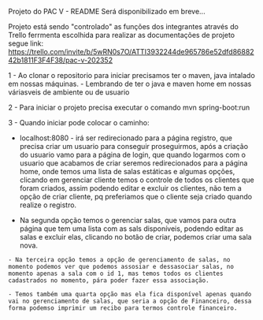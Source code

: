 Projeto do PAC V - README Será disponibilizado em breve...

Projeto está sendo "controlado" as funções dos integrantes através do Trello ferrmenta escolhida para realizar as documentações de projeto segue link: 
https://trello.com/invite/b/5wRN0s7O/ATTI3932244de965786e52dfd8688242b1811F3F4F38/pac-v-202352

1 - Ao clonar o repositorio para iniciar precisamos ter o maven, java intalado em nossas máquinas.
    - Lembrando de ter o java e maven home em nossas váriasveis de ambiente ou de usuario

2  - Para iniciar o projeto precisa executar o comando mvn spring-boot:run

3 - Quando iniciar pode colocar o caminho:
   - localhost:8080 - irá ser redirecionado para a página registro, que precisa criar um usuario para conseguir proseguirmos, após a criação do usuario vamo para a página de login, que quando logarmos com o usuario que acabamos de criar seremos redirecionados para a página home, onde temos uma lista de salas estáticas e algumas opções, clicando em gerenciar cliente temos o controle de todos os clientes que foram criados, assim podendo editar e excluir os clientes, não tem a opção de criar cliente, pq preferiamos que o cliente seja criado quando realize o registro.

   - Na segunda opção temos o gerenciar salas, que vamos para outra página que tem uma lista com as sals disponíveis, podendo editar as salas e excluir elas, clicando no botão de criar, podemos criar uma sala nova.

    - Na terceira opção temos a opção de gerenciamento de salas, no momento podemos ver que podemos assosiar e dessasociar salas, no momento apenas a sala com o id 1, mas temos todos os clientes cadastrados no momento, pára poder fazer essa associação.

    - Temos também uma quarta opção mas ela fica disponível apenas quando vai no gerenciamento de salas, que seria a opção de Financeiro, dessa forma podemso imprimir um recibo para termos controle financeiro.